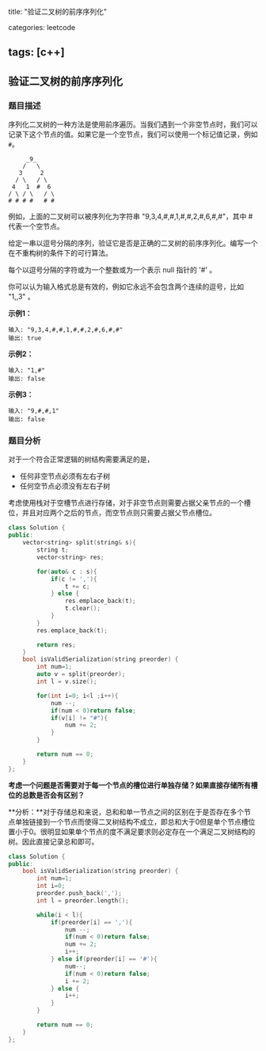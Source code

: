 title: "验证二叉树的前序序列化"

categories: leetcode

tags: [c++]
---
## 验证二叉树的前序序列化
### 题目描述

序列化二叉树的一种方法是使用前序遍历。当我们遇到一个非空节点时，我们可以记录下这个节点的值。如果它是一个空节点，我们可以使用一个标记值记录，例如 `#`。

~~~
 	 _9_
    /   \
   3     2
  / \   / \
 4   1  #  6
/ \ / \   / \
# # # #   # #
~~~

例如，上面的二叉树可以被序列化为字符串 "9,3,4,#,#,1,#,#,2,#,6,#,#"，其中 # 代表一个空节点。

给定一串以逗号分隔的序列，验证它是否是正确的二叉树的前序序列化。编写一个在不重构树的条件下的可行算法。

每个以逗号分隔的字符或为一个整数或为一个表示 null 指针的 '#' 。

你可以认为输入格式总是有效的，例如它永远不会包含两个连续的逗号，比如 "1,,3" 。

**示例1：**

~~~
输入: "9,3,4,#,#,1,#,#,2,#,6,#,#"
输出: true
~~~

**示例2：**

~~~
输入: "1,#"
输出: false
~~~

**示例3：**

~~~
输入: "9,#,#,1"
输出: false
~~~

### 题目分析

对于一个符合正常逻辑的树结构需要满足的是，

* 任何非空节点必须有左右子树
* 任何空节点必须没有左右子树

考虑使用栈对于空槽节点进行存储，对于非空节点则需要占据父亲节点的一个槽位，并且对应两个之后的节点，而空节点则只需要占据父节点槽位。

~~~c++
class Solution {
public:
    vector<string> split(string& s){
        string t;
        vector<string> res;

        for(auto& c : s){
            if(c != ','){
                t += c;
            } else {
                res.emplace_back(t);
                t.clear();
            }
        }
        res.emplace_back(t);

        return res;
    }
    bool isValidSerialization(string preorder) {
        int num=1;
        auto v = split(preorder);
        int l = v.size();

        for(int i=0; i<l ;i++){
            num --;
            if(num < 0)return false;
            if(v[i] != "#"){
                num += 2;
            }
        }

        return num == 0;
    }
};
~~~

**考虑一个问题是否需要对于每一个节点的槽位进行单独存储？如果直接存储所有槽位的总数是否会有区别？**

**分析：**对于存储总和来说，总和和单一节点之间的区别在于是否存在多个节点单独链接到一个节点而使得二叉树结构不成立，即总和大于0但是单个节点槽位置小于0。很明显如果单个节点的度不满足要求则必定存在一个满足二叉树结构的树。因此直接记录总和即可。

~~~c++
class Solution {
public:
    bool isValidSerialization(string preorder) {
        int num=1;
        int i=0;
        preorder.push_back(',');
        int l = preorder.length();

        while(i < l){
            if(preorder[i] == ','){
                num --;
                if(num < 0)return false;
                num += 2;
                i++;
            } else if(preorder[i] == '#'){
                num--;
                if(num < 0)return false;
                i += 2;
            } else {
                i++;
            }
        }

        return num == 0;
    }
};
~~~

